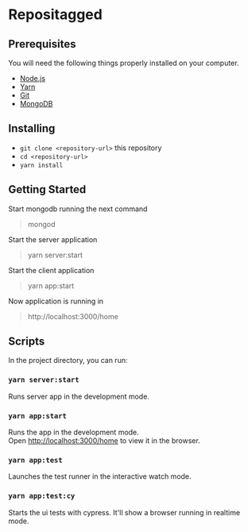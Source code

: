 # Repositagged

## Prerequisites

You will need the following things properly installed on your computer.

* [Node.js](http://nodejs.org/)
* [Yarn](https://yarnpkg.com/lang/en/docs/install/)
* [Git](https://docs.mongodb.com/manual/installation/)
* [MongoDB](https://docs.mongodb.com/manual/installation/)

## Installing

* `git clone <repository-url>` this repository
* `cd <repository-url>`
* `yarn install`

## Getting Started

Start mongodb running the next command
> mongod

Start the server application
> yarn server:start

Start the client application 
> yarn app:start

Now application is running in
> http://localhost:3000/home

## Scripts

In the project directory, you can run:

### `yarn server:start`

Runs server app in the development mode.<br>

### `yarn app:start`

Runs the app in the development mode.<br>
Open [http://localhost:3000/home](http://localhost:3000/home) to view it in the browser.<br>


### `yarn app:test`

Launches the test runner in the interactive watch mode.<br>


### `yarn app:test:cy`

Starts the ui tests with cypress. It'll show a browser running in realtime mode.<br>
